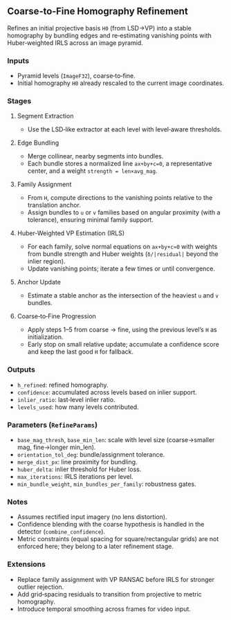 ## Coarse‑to‑Fine Homography Refinement

Refines an initial projective basis `H0` (from LSD→VP) into a stable homography by bundling edges and re‑estimating vanishing points with Huber‑weighted IRLS across an image pyramid.

### Inputs

- Pyramid levels (`ImageF32`), coarse‐to‐fine.
- Initial homography `H0` already rescaled to the current image coordinates.

### Stages

1. Segment Extraction
   - Use the LSD‑like extractor at each level with level‑aware thresholds.

2. Edge Bundling
   - Merge collinear, nearby segments into bundles.
   - Each bundle stores a normalized line `ax+by+c=0`, a representative center, and a weight `strength = len×avg_mag`.

3. Family Assignment
   - From `H`, compute directions to the vanishing points relative to the translation anchor.
   - Assign bundles to `u` or `v` families based on angular proximity (with a tolerance), ensuring minimal family support.

4. Huber‑Weighted VP Estimation (IRLS)
   - For each family, solve normal equations on `ax+by+c≈0` with weights from bundle strength and Huber weights (`δ/|residual|` beyond the inlier region).
   - Update vanishing points; iterate a few times or until convergence.

5. Anchor Update
   - Estimate a stable anchor as the intersection of the heaviest `u` and `v` bundles.

6. Coarse‑to‑Fine Progression
   - Apply steps 1–5 from coarse → fine, using the previous level’s `H` as initialization.
   - Early stop on small relative update; accumulate a confidence score and keep the last good `H` for fallback.

### Outputs

- `h_refined`: refined homography.
- `confidence`: accumulated across levels based on inlier support.
- `inlier_ratio`: last‑level inlier ratio.
- `levels_used`: how many levels contributed.

### Parameters (`RefineParams`)

- `base_mag_thresh`, `base_min_len`: scale with level size (coarse→smaller mag, fine→longer min_len).
- `orientation_tol_deg`: bundle/assignment tolerance.
- `merge_dist_px`: line proximity for bundling.
- `huber_delta`: inlier threshold for Huber loss.
- `max_iterations`: IRLS iterations per level.
- `min_bundle_weight`, `min_bundles_per_family`: robustness gates.

### Notes

- Assumes rectified input imagery (no lens distortion).
- Confidence blending with the coarse hypothesis is handled in the detector (`combine_confidence`).
- Metric constraints (equal spacing for square/rectangular grids) are not enforced here; they belong to a later refinement stage.

### Extensions

- Replace family assignment with VP RANSAC before IRLS for stronger outlier rejection.
- Add grid‑spacing residuals to transition from projective to metric homography.
- Introduce temporal smoothing across frames for video input.

